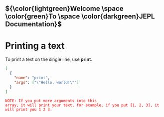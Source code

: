 ## ${\color{lightgreen}Welcome \space \color{green}To \space \color{darkgreen}JEPL Documentation}$
# Printing a text
To print a text on the single line, use <b>print</b>.<br>
```json
[
  {
    "name": "print",
    "args": ["\"Hello, world!\""]
  }
]
```
<code style="color : red">NOTE: If you put more arguments into this array, it will print your text, for example, if you put [1, 2, 3], it will print you 1 2 3.</code>
